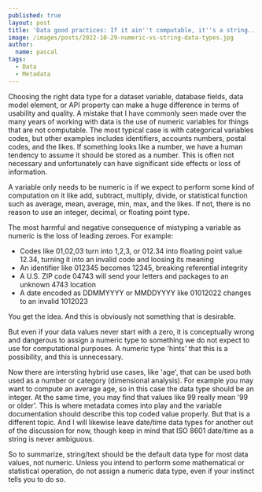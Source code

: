 ```yaml
---
published: true
layout: post
title: 'Data good practices: If it ain''t computable, it''s a string...'
image: /images/posts/2022-10-29-numeric-vs-string-data-types.jpg
author:
  name: pascal
tags:
  - Data
  - Metadata
---
```


Choosing the right data type for a dataset variable, database fields, data model element, or API property can make a huge difference in terms of usability and quality. A mistake that I have commonly seen made over the many years of working with data is the use of numeric variables for things that are not computable. The most typical case is with categorical variables codes, but other examples includes identifiers, accounts numbers, postal codes, and the likes. If something looks like a number, we have a human tendency to assume it should be stored as a number. This is often not necessary and unfortunately can have significant side effects or loss of information. 

A variable only needs to be numeric is if we expect to perform some kind of computation on it like add, subtract, multiply, divide, or statistical function such as average, mean, average, min, max, and the likes. If not, there is no reason to use an integer, decimal, or floating point type. 

The most harmful and negative consequence of mistyping a variable as numeric is the loss of leading zeroes. For example:

- Codes like 01,02,03 turn into 1,2,3, or 012.34 into floating point value 12.34, turning it into an invalid code and loosing its meaning
- An identifier like 012345 becomes 12345, breaking referential integrity
- A U.S. ZIP code 04743 will send your letters and packages to an unknown 4743 location
- A date encoded as DDMMYYYY or MMDDYYYY like 01012022 changes to an invalid 1012023

You get the idea. And this is obviously not something that is desirable. 

But even if your data values never start with a zero, it is conceptually wrong and dangerous to assign a numeric type to something we do not expect to use for computational purposes. A numeric type 'hints' that this is a possibility, and this is unnecessary.

Now there are intersting hybrid use cases, like 'age', that can be used both used as a number or category (dimensional analysis). For example you may want to compute an average age, so in this case the data type should be an integer. At the same time, you may find that values like 99 really mean '99 or older'. This is where metadata comes into play and the variable documentation should describe this top coded value properly. But that is a different topic.  And I will likewise leave date/time data types for another out of the discussion for now, though keep in mind that ISO 8601 date/time as a string is never ambiguous.

So to summarize, string/text should be the default data type for most data values, not numeric. Unless you intend to perform some mathematical or statistical operation, do not assign a numeric data type, even if your instinct tells you to do so.
